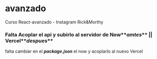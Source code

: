 # avanzado

Curso React-avanzado - Instagram Rick&Morthy

### Falta Acoplar el api y subirlo al servidor de Now**_amtes_** || Vercel**_despues_**

falta cambiar en el **_package.json_** el now y acoplarlo al nuevo Vercel
